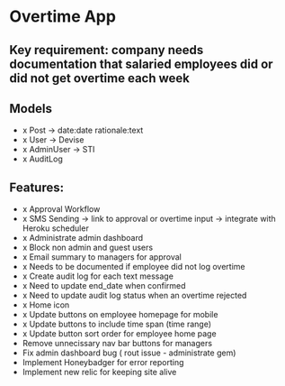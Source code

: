 # Overtime App

## Key requirement: company needs documentation that salaried employees did or did not get overtime each week

## Models
- x Post -> date:date rationale:text
- x User -> Devise
- x AdminUser -> STI
- x AuditLog

## Features:
- x Approval Workflow
- x SMS Sending -> link to approval or overtime input -> integrate with Heroku scheduler
- x Administrate admin dashboard
- x Block non admin and guest users
- x Email summary to managers for approval
- x Needs to be documented if employee did not log overtime
- x Create audit log for each text message
- x Need to update end_date when confirmed
- x Need to update audit log status when an overtime rejected
- x Home icon
- x Update buttons on employee homepage for mobile
- x Update buttons to include time span (time range)
- x Update button sort order for employee home page
- Remove unnecissary nav bar buttons for managers
- Fix admin dashboard bug ( rout issue - administrate gem)
- Implement Honeybadger for error reporting
- Implement new relic for keeping site alive

